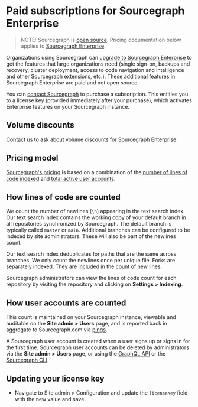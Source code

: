 # Paid subscriptions for Sourcegraph Enterprise

> NOTE: Sourcegraph is [open source](https://github.com/sourcegraph/sourcegraph). Pricing documentation below applies to [Sourcegraph Enterprise](https://about.sourcegraph.com/pricing).

Organizations using Sourcegraph can [upgrade to Sourcegraph Enterprise](https://about.sourcegraph.com/pricing) to get the features that large organizations need (single sign-on, backups and recovery, cluster deployment, access to code navigation and intelligence and other Sourcegraph extensions, etc.). These additional features in Sourcegraph Enterprise are paid and not open source.

You can [contact Sourcegraph](https://about.sourcegraph.com/contact/sales) to purchase a subscription. This entitles you to a license key (provided immediately after your purchase), which activates Enterprise features on your Sourcegraph instance.

## Volume discounts

[Contact us](https://about.sourcegraph.com/contact) to ask about volume discounts for Sourcegraph Enterprise. 

## Pricing model

[Sourcegraph's pricing](https://about.sourcegraph.com/pricing) is based on a combination of the [number of lines of code indexed](#how-lines-of-code-are-counted) and [total active user accounts](#how-user-accounts-are-counted). 

## How lines of code are counted

We count the number of newlines (`\n`) appearing in the text search index. Our text search index contains the working copy of your default branch in all repositories synchronized by Sourcegraph. The default branch is typically called `master` or `main`. Additional branches can be configured to be indexed by site administrators. These will also be part of the newlines count.

Our text search index deduplicates for paths that are the same across branches. We only count the newlines once per unique file. Forks are separately indexed. They are included in the count of new lines.

Sourcegraph administrators can view the lines of code count for each repository by visiting the repository and clicking on **Settings > Indexing**.

## How user accounts are counted

This count is maintained on your Sourcegraph instance, viewable and auditable on the **Site admin > Users** page, and is reported back in aggregate to Sourcegraph.com via [pings](https://docs.sourcegraph.com/admin/pings).

A Sourcegraph user account is created when a user signs up or signs in for the first time. Sourcegraph user accounts can be deleted by administrators via the **Site admin > Users** page, or using the [GraphQL API](../../api/graphql/index.md) or the [Sourcegraph CLI](https://github.com/sourcegraph/src-cli).

## Updating your license key

- Navigate to Site admin > Configuration and update the `licenseKey` field with the new value and save.
